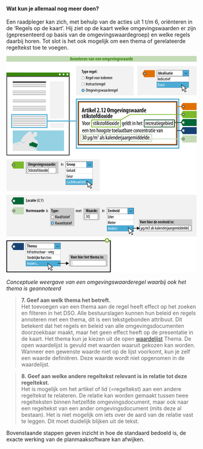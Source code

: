 ﻿#### Wat kun je allemaal nog meer doen?

Een raadpleger kan zich, met behulp van de acties uit 1 t/m 6, oriënteren in de
‘Regels op de kaart’. Hij ziet op de kaart welke omgevingswaarden er zijn
(gepresenteerd op basis van de omgevingswaardegroep) en welke regels daarbij
horen. Tot slot is het ook mogelijk om een thema of gerelateerde regeltekst toe
te voegen.

![](media/Praktijkrichtlijnen_Omgevingswaarde-Rijk.png)

*Conceptuele weergave van een omgevingswaarderegel waarbij ook het thema is geannoteerd*

>   **7. Geef aan welk thema het betreft.**  
>   Het toevoegen van een thema aan de regel heeft effect op het zoeken en
>   filteren in het DSO. Alle bestuurslagen kunnen hun beleid en regels
>   annoteren met een thema, dit is een tekstgebonden attribuut. Dit betekent
>   dat het regels en beleid van alle omgevingsdocumenten doorzoekbaar maakt,
>   maar het geen effect heeft op de presentatie in de kaart. Het thema kun je
>   kiezen uit de open
>   [waardelijst](https://stelselcatalogus.omgevingswet.overheid.nl/waardelijstenpagina)
>   Thema. De open waardelijst is gevuld met waarden waaruit gekozen kan worden.
>   Wanneer een gewenste waarde niet op de lijst voorkomt, kun je zelf een
>   waarde definiëren. Deze waarde wordt niet opgenomen in de waardelijst.

>   **8. Geef aan welke andere regeltekst relevant is in relatie tot deze
>   regeltekst.**  
>   Het is mogelijk om het artikel of lid (=regeltekst) aan een andere
>   regeltekst te relateren. De relatie kan worden gemaakt tussen twee
>   regelteksten binnen hetzelfde omgevingsdocument, maar ook naar een
>   regeltekst van een ander omgevingsdocument (mits deze al bestaan). Het is
>   niet mogelijk om iets over de aard van de relatie vast te leggen. Dit moet
>   duidelijk blijken uit de tekst.

Bovenstaande stappen geven inzicht in hoe de standaard bedoeld is, de exacte werking van de planmaaksoftware kan afwijken.
